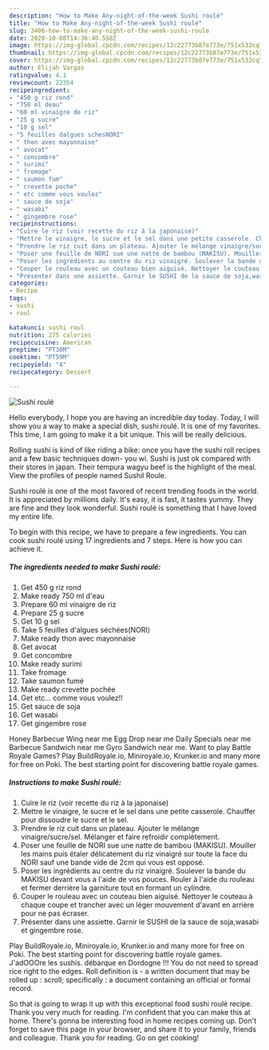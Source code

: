 ```yaml
---
description: "How to Make Any-night-of-the-week Sushi roulé"
title: "How to Make Any-night-of-the-week Sushi roulé"
slug: 3406-how-to-make-any-night-of-the-week-sushi-roule
date: 2020-10-08T14:36:40.558Z
image: https://img-global.cpcdn.com/recipes/12c22773b87e773e/751x532cq70/sushi-roule-photo-principale-de-la-recette.jpg
thumbnail: https://img-global.cpcdn.com/recipes/12c22773b87e773e/751x532cq70/sushi-roule-photo-principale-de-la-recette.jpg
cover: https://img-global.cpcdn.com/recipes/12c22773b87e773e/751x532cq70/sushi-roule-photo-principale-de-la-recette.jpg
author: Elijah Vargas
ratingvalue: 4.1
reviewcount: 22354
recipeingredient:
- "450 g riz rond"
- "750 ml deau"
- "60 ml vinaigre de riz"
- "25 g sucre"
- "10 g sel"
- "5 feuilles dalgues schesNORI"
- " thon avec mayonnaise"
- " avocat"
- " concombre"
- " surimi"
- " fromage"
- " saumon fum"
- " crevette poche"
- " etc comme vous voulez"
- " sauce de soja"
- " wasabi"
- " gingembre rose"
recipeinstructions:
- "Cuire le riz (voir recette du riz à la japonaise)"
- "Mettre le vinaigre, le sucre et le sel dans une petite casserole. Chauffer pour dissoudre le sucre et le sel."
- "Prendre le riz cuit dans un plateau. Ajouter le mélange vinaigre/sucre/sel. Mélanger et faire refroidir complètement."
- "Poser une feuille de NORI sue une natte de bambou (MAKISU). Mouiller les mains puis étaler délicatement du riz vinaigré sur toute la face du NORI sauf une bande vide de 2cm qui vous est opposé."
- "Poser les ingrédients au centre du riz vinaigré. Soulever la bande du MAKISU devant vous a l&#39;aide de vos pouces. Rouler à l&#39;aide du rouleau et fermer derrière la garniture tout en formant un cylindre."
- "Couper le rouleau avec un couteau bien aiguisé. Nettoyer le couteau à chaque coupe et trancher avec un léger mouvement d&#39;avant en arrière pour ne pas écraser."
- "Présenter dans une assiette. Garnir le SUSHI de la sauce de soja,wasabi et gingembre rose."
categories:
- Recipe
tags:
- sushi
- roul

katakunci: sushi roul 
nutrition: 275 calories
recipecuisine: American
preptime: "PT30M"
cooktime: "PT59M"
recipeyield: "4"
recipecategory: Dessert

---
```



![Sushi roulé](https://img-global.cpcdn.com/recipes/12c22773b87e773e/751x532cq70/sushi-roule-photo-principale-de-la-recette.jpg)

Hello everybody, I hope you are having an incredible day today. Today, I will show you a way to make a special dish, sushi roulé. It is one of my favorites. This time, I am going to make it a bit unique. This will be really delicious.

Rolling sushi is kind of like riding a bike: once you have the sushi roll recipes and a few basic techniques down- you wi. Sushi is just ok compared with their stores in japan. Their tempura wagyu beef is the highlight of the meal. View the profiles of people named Sushil Roule.

Sushi roulé is one of the most favored of recent trending foods in the world. It is appreciated by millions daily. It's easy, it is fast, it tastes yummy. They are fine and they look wonderful. Sushi roulé is something that I have loved my entire life.


To begin with this recipe, we have to prepare a few ingredients. You can cook sushi roulé using 17 ingredients and 7 steps. Here is how you can achieve it.

<!--inarticleads1-->

##### The ingredients needed to make Sushi roulé:

1. Get 450 g riz rond
1. Make ready 750 ml d&#39;eau
1. Prepare 60 ml vinaigre de riz
1. Prepare 25 g sucre
1. Get 10 g sel
1. Take 5 feuilles d&#39;algues séchées(NORI)
1. Make ready  thon avec mayonnaise
1. Get  avocat
1. Get  concombre
1. Make ready  surimi
1. Take  fromage
1. Take  saumon fumé
1. Make ready  crevette pochée
1. Get  etc... comme vous voulez!!
1. Get  sauce de soja
1. Get  wasabi
1. Get  gingembre rose


Honey Barbecue Wing near me Egg Drop near me Daily Specials near me Barbecue Sandwich near me Gyro Sandwich near me. Want to play Battle Royale Games? Play BuildRoyale.io, Miniroyale.io, Krunker.io and many more for free on Poki. The best starting point for discovering battle royale games. 

<!--inarticleads2-->

##### Instructions to make Sushi roulé:

1. Cuire le riz (voir recette du riz à la japonaise)
1. Mettre le vinaigre, le sucre et le sel dans une petite casserole. Chauffer pour dissoudre le sucre et le sel.
1. Prendre le riz cuit dans un plateau. Ajouter le mélange vinaigre/sucre/sel. Mélanger et faire refroidir complètement.
1. Poser une feuille de NORI sue une natte de bambou (MAKISU). Mouiller les mains puis étaler délicatement du riz vinaigré sur toute la face du NORI sauf une bande vide de 2cm qui vous est opposé.
1. Poser les ingrédients au centre du riz vinaigré. Soulever la bande du MAKISU devant vous a l&#39;aide de vos pouces. Rouler à l&#39;aide du rouleau et fermer derrière la garniture tout en formant un cylindre.
1. Couper le rouleau avec un couteau bien aiguisé. Nettoyer le couteau à chaque coupe et trancher avec un léger mouvement d&#39;avant en arrière pour ne pas écraser.
1. Présenter dans une assiette. Garnir le SUSHI de la sauce de soja,wasabi et gingembre rose.


Play BuildRoyale.io, Miniroyale.io, Krunker.io and many more for free on Poki. The best starting point for discovering battle royale games. J&#39;adOOOre les sushis. débarque en Dordogne !!! You do not need to spread rice right to the edges. Roll definition is - a written document that may be rolled up : scroll; specifically : a document containing an official or formal record. 

So that is going to wrap it up with this exceptional food sushi roulé recipe. Thank you very much for reading. I'm confident that you can make this at home. There's gonna be interesting food in home recipes coming up. Don't forget to save this page in your browser, and share it to your family, friends and colleague. Thank you for reading. Go on get cooking!
